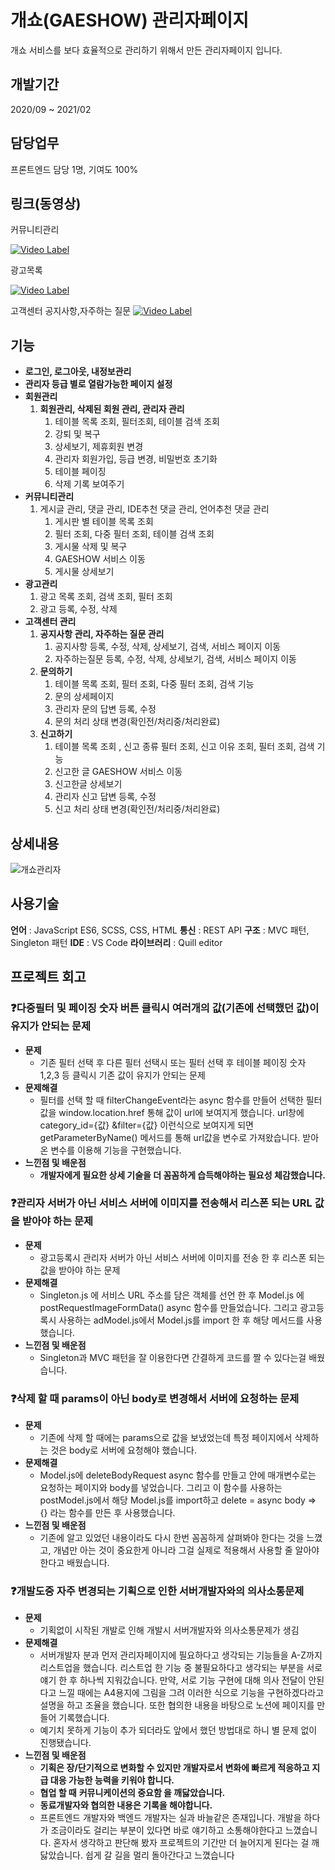 # 개쇼(GAESHOW) 관리자페이지
개쇼 서비스를 보다 효율적으로 관리하기 위해서 만든 관리자페이지 입니다.


## 개발기간
2020/09 ~ 2021/02

## 담당업무
프론트엔드 담당 1명, 기여도 100%

## 링크(동영상)

커뮤니티관리

[![Video Label](http://img.youtube.com/vi/JmIiLeRNh8M/0.jpg)](https://www.youtube.com/JmIiLeRNh8M)

광고목록

[![Video Label](http://img.youtube.com/vi/xmFh1zoppg4/0.jpg)](https://www.youtube.com/xmFh1zoppg4)

고객센터
공지사항,자주하는 질문
[![Video Label](http://img.youtube.com/vi/O25PkLYeNAM/0.jpg)](https://www.youtube.com/O25PkLYeNAM)

## 기능
- **로그인, 로그아웃, 내정보관리**
- **관리자 등급 별로 열람가능한 페이지 설정**
- **회원관리**
    1. **회원관리, 삭제된 회원 관리, 관리자 관리**
        1. 테이블 목록 조회, 필터조회, 테이블 검색 조회
        2. 강퇴 및 복구
        3. 상세보기, 제휴회원 변경
        4. 관리자 회원가입, 등급 변경, 비밀번호 초기화
        5. 테이블 페이징
        6. 삭제 기록 보여주기
- **커뮤니티관리**
    1. 게시글  관리, 댓글  관리, IDE추천 댓글  관리, 언어추천 댓글 관리
        1. 게시판 별 테이블 목록 조회
        2. 필터 조회, 다중 필터 조회, 테이블 검색 조회
        3. 게시물 삭제 및 복구
        4. GAESHOW 서비스 이동
        5. 게시물 상세보기
- **광고관리**
    1. 광고 목록 조회, 검색 조회, 필터 조회
    2. 광고 등록, 수정, 삭제
- **고객센터 관리**
    1. **공지사항 관리, 자주하는 질문 관리**
        1. 공지사항 등록, 수정, 삭제, 상세보기, 검색, 서비스 페이지 이동
        2. 자주하는질문 등록, 수정, 삭제, 상세보기, 검색, 서비스 페이지 이동
    2. **문의하기**
        1. 테이블 목록 조회, 필터 조회, 다중 필터 조회, 검색 기능
        2. 문의 상세페이지
        3. 관리자 문의 답변 등록, 수정
        4. 문의 처리 상태 변경(확인전/처리중/처리완료)
    3. **신고하기**
        1. 테이블 목록 조회 , 신고 종류 필터 조회, 신고 이유 조회, 필터 조회, 검색 기능
        2. 신고한 글 GAESHOW 서비스 이동
        3. 신고한글 상세보기
        4. 관리자 신고 답변 등록, 수정
        5. 신고 처리 상태 변경(확인전/처리중/처리완료)

## 상세내용
![개쇼관리자](https://user-images.githubusercontent.com/51365114/144569817-ac12e9cf-bb89-49d2-af8d-6534bc8892f0.png)


## 사용기술
**언어** : JavaScript ES6, SCSS, CSS, HTML
**통신** : REST API 
**구조** : MVC 패턴, Singleton 패턴
**IDE** : VS Code
**라이브러리** : Quill editor

## 프로젝트 회고
### ❓다중필터 및 페이징 숫자 버튼 클릭시 여러개의 값(기존에 선택했던 값)이 유지가 안되는 문제

- **문제**
    - 기존 필터 선택 후 다른 필터 선택시 또는 필터 선택 후 테이블 페이징 숫자 1,2,3 등 클릭시 기존 값이 유지가 안되는 문제
- **문제해결**
    - 필터를 선택 할 때 filterChangeEvent라는 async 함수를 만들어 선택한 필터 값을 window.location.href 통해 값이 url에 보여지게 했습니다.  url창에  category_id={값} &filter={값} 이런식으로 보여지게 되면  getParameterByName() 메서드를 통해 url값을 변수로 가져왔습니다.  받아온 변수를 이용해 기능을 구현했습니다.
- **느낀점 및 배운점**
    - **개발자에게 필요한 상세 기술을 더 꼼꼼하게 습득해야하는 필요성 체감했습니다.**

### ❓관리자 서버가 아닌 서비스 서버에 이미지를 전송해서 리스폰 되는 URL 값을 받아야 하는 문제

- **문제**
    - 광고등록시 관리자 서버가 아닌 서비스 서버에 이미지를 전송 한 후 리스폰 되는 값을 받아야 하는 문제
- **문제해결**
    - Singleton.js 에 서비스 URL 주소를 담은 객체를 선언 한 후 Model.js 에 postRequestImageFormData() async 함수를 만들었습니다. 그리고 광고등록시 사용하는 adModel.js에서 Model.js를 import 한 후 해당 메서드를 사용했습니다.
- **느낀점 및 배운점**
    - Singleton과 MVC 패턴을 잘 이용한다면 간결하게 코드를 짤 수 있다는걸 배웠습니다.

### ❓삭제 할 때 params이 아닌 body로 변경해서 서버에 요청하는 문제

- **문제**
    - 기존에 삭제 할 때에는 params으로 값을 보냈었는데 특정 페이지에서 삭제하는 것은 body로 서버에 요청해야 했습니다.
- **문제해결**
    - Model.js에 deleteBodyRequest async 함수를 만들고 안에 매개변수로는 요청하는 페이지와 body를 넣었습니다.  그리고 이 함수를 사용하는 postModel.js에서 해당 Model.js를 import하고 delete = async body ⇒ {} 라는 함수를 만든 후 사용했습니다.
- **느낀점 및 배운점**
    - 기존에 알고 있었던 내용이라도 다시 한번 꼼꼼하게 살펴봐야 한다는 것을 느꼈고, 개념만 아는 것이 중요한게 아니라 그걸 실제로 적용해서 사용할 줄 알아야 한다고 배웠습니다.

### ❓개발도중 자주 변경되는 기획으로 인한 서버개발자와의 의사소통문제

- **문제**
    - 기획없이 시작된 개발로 인해 개발시 서버개발자와 의사소통문제가 생김
- **문제해결**
    - 서버개발자 분과 먼저 관리자페이지에 필요하다고 생각되는 기능들을 A-Z까지 리스트업을 했습니다. 리스트업 한 기능 중 불필요하다고 생각되는 부분을 서로 얘기 한 후 하나씩 지워갔습니다. 만약, 서로 기능 구현에 대해 의사 전달이 안된다고 느낄 때에는 A4용지에 그림을 그려 이러한 식으로 기능을 구현하겠다라고 설명을 하고 조율을 했습니다. 또한 협의한 내용을 바탕으로 노션에 페이지를 만들어 기록했습니다.
    - 예기치 못하게 기능이 추가 되더라도 앞에서 했던 방법대로 하니 별 문제 없이 진행됐습니다.
- **느낀점 및 배운점**
    - **기획은 장/단기적으로 변화할 수 있지만 개발자로서 변화에 빠르게 적응하고 지급 대응 가능한 능력을 키워야 합니다.**
    - **협업 할 때** **커뮤니케이션의 중요함 을 깨닳았습니다.**
    - **동료개발자와 협의한 내용은 기록을 해야합니다.**
    - 프론트엔드 개발자와 백엔드 개발자는 실과 바늘같은 존재입니다. 개발을 하다가 조금이라도 걸리는 부분이 있다면 바로 얘기하고 소통해야한다고 느꼈습니다. 혼자서 생각하고 판단해 봤자 프로젝트의 기간만 더 늘어지게 된다는 걸 깨닳았습니다. 쉽게 갈 길을 멀리 돌아간다고 느꼈습니다
